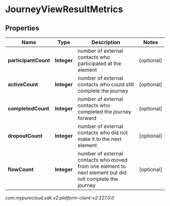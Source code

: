 # JourneyViewResultMetrics


## Properties

| Name | Type | Description | Notes |
| ------------ | ------------- | ------------- | ------------- |
| **participantCount** | **Integer** | number of external contacts who participated at the element |  [optional] |
| **activeCount** | **Integer** | number of external contacts who could still complete the journey |  [optional] |
| **completedCount** | **Integer** | number of external contacts who completed the journey forward |  [optional] |
| **dropoutCount** | **Integer** | number of external contacts who did not make it to the next element |  [optional] |
| **flowCount** | **Integer** | number of external contacts who moved from one element to next element but did not complete the journey |  [optional] |




_com.mypurecloud.sdk.v2:platform-client-v2:227.0.0_
